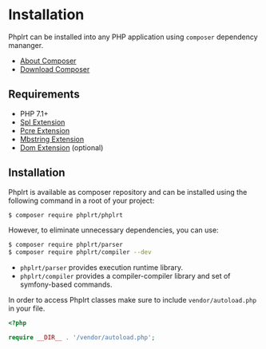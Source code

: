 # Installation

Phplrt can be installed into any PHP application 
using `composer` dependency mananger.

  * [About Composer](https://getcomposer.org/doc/00-intro.md)
  * [Download Composer](https://getcomposer.org/download/) 

## Requirements

  * PHP 7.1+
  * [Spl Extension](https://www.php.net/manual/en/book.spl.php)
  * [Pcre Extension](https://php.net/manual/en/book.pcre.php)
  * [Mbstring Extension](https://www.php.net/manual/en/mbstring.installation.php)
  * [Dom Extension](https://php.net/manual/en/book.dom.php) (optional)


## Installation

Phplrt is available as composer repository and can be 
installed using the following command in a root of your project:

```bash
$ composer require phplrt/phplrt
```

However, to eliminate unnecessary dependencies, you can use:

```bash
$ composer require phplrt/parser
$ composer require phplrt/compiler --dev
```

  * `phplrt/parser` provides execution runtime library.
  * `phplrt/compiler` provides a compiler-compiler library and set of symfony-based commands.


In order to access Phplrt classes make sure to include `vendor/autoload.php` in your file.

```php
<?php

require __DIR__ . '/vendor/autoload.php';
```
